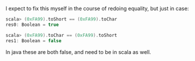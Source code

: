 I expect to fix this myself in the course of redoing equality, but just in case:
```scala
scala> (0xFA99).toShort == (0xFA99).toChar
res0: Boolean = true

scala> (0xFA99).toChar == (0xFA99).toShort
res1: Boolean = false
```

In java these are both false, and need to be in scala as well.
